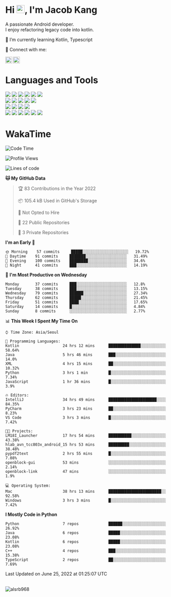 # Hi <img src="https://media.giphy.com/media/hvRJCLFzcasrR4ia7z/giphy.gif" width="25px">, I'm Jacob Kang
A passionate Android developer.
</br>
I enjoy refactoring legacy code into kotlin.

🌱 I’m currently learning Kotlin, Typescript

🤝 Connect with me:

<a href="https://www.linkedin.com/in/minkyu-kang-b7477b1b2/"><img align="left" src="https://raw.githubusercontent.com/yushi1007/yushi1007/main/images/linkedin.svg" alt="Minkyu Kang | LinkedIn" width="21px"/></a>
<a href="https://www.instagram.com/_jacob_kang/"><img align="left" src="https://raw.githubusercontent.com/yushi1007/yushi1007/main/images/instagram.svg" alt="Jacob Kang | Instagram" width="21px"/></a>

</br>

# Languages and Tools

<div align="left">
<img src="https://img.shields.io/badge/java-007396?logo=java&logoColor=white"/>
<img src="https://img.shields.io/badge/kotlin-7F52FF?logo=kotlin&logoColor=white"/>
<img src="https://img.shields.io/badge/python-3776AB?logo=python&logoColor=white"/>
<img src="https://img.shields.io/badge/bash shell-4EAA25?logo=gnubash&logoColor=white"/>
<img src="https://img.shields.io/badge/c-A8B9CC?logo=c&logoColor=white"/>
<img src="https://img.shields.io/badge/c++-00599C?logo=c%2b%2b&logoColor=white"/>
</div>
<div align="left">
<img src="https://img.shields.io/badge/git-F05032?logo=git&logoColor=white"/>
<img src="https://img.shields.io/badge/github-181717?logo=github&logoColor=white"/>
<img src="https://img.shields.io/badge/mysql-4479A1?logo=mysql&logoColor=white"/>
<img src="https://img.shields.io/badge/sqlite-003B57?logo=sqlite&logoColor=white"/>
<img src="https://img.shields.io/badge/amazon AWS-232F3E?logo=amazonaws&logoColor=white"/>
</div>
<div align="left">
<img src="https://img.shields.io/badge/android-3DDC84?logo=android&logoColor=white"/>
<img src="https://img.shields.io/badge/linux-FCC624?logo=linux&logoColor=white"/>
<img src="https://img.shields.io/badge/flask-000000?logo=flask&logoColor=white"/>
<img src="https://img.shields.io/badge/arduino-00979D?logo=arduino&logoColor=white"/>
</div>
<div align="left">
<img src="https://img.shields.io/badge/slack-4A154B?logo=slack&logoColor=white"/>
<img src="https://img.shields.io/badge/notion-000000?logo=notion&logoColor=white"/>
<img src="https://img.shields.io/badge/jira-0052CC?logo=jira&logoColor=white"/>
<img src="https://img.shields.io/badge/postman-FF6C37?logo=postman&logoColor=white"/>
<img src="https://img.shields.io/badge/intellij-000000?logo=intellijidea&logoColor=white"/>
<img src="https://img.shields.io/badge/pycharm-000000?logo=pycharm&logoColor=white"/>
</div>

# WakaTime

<!--START_SECTION:waka-->
![Code Time](http://img.shields.io/badge/Code%20Time-0%20secs-blue)

![Profile Views](http://img.shields.io/badge/Profile%20Views-6-blue)

![Lines of code](https://img.shields.io/badge/From%20Hello%20World%20I%27ve%20Written-108%20Thousand%20lines%20of%20code-blue)

**🐱 My GitHub Data** 

> 🏆 83 Contributions in the Year 2022
 > 
> 📦 105.4 kB Used in GitHub's Storage 
 > 
> 🚫 Not Opted to Hire
 > 
> 📜 22 Public Repositories 
 > 
> 🔑 3 Private Repositories  
 > 
**I'm an Early 🐤** 

```text
🌞 Morning    57 commits     █████░░░░░░░░░░░░░░░░░░░░   19.72% 
🌆 Daytime    91 commits     ███████░░░░░░░░░░░░░░░░░░   31.49% 
🌃 Evening    100 commits    ████████░░░░░░░░░░░░░░░░░   34.6% 
🌙 Night      41 commits     ███░░░░░░░░░░░░░░░░░░░░░░   14.19%

```
📅 **I'm Most Productive on Wednesday** 

```text
Monday       37 commits     ███░░░░░░░░░░░░░░░░░░░░░░   12.8% 
Tuesday      38 commits     ███░░░░░░░░░░░░░░░░░░░░░░   13.15% 
Wednesday    79 commits     ██████░░░░░░░░░░░░░░░░░░░   27.34% 
Thursday     62 commits     █████░░░░░░░░░░░░░░░░░░░░   21.45% 
Friday       51 commits     ████░░░░░░░░░░░░░░░░░░░░░   17.65% 
Saturday     14 commits     █░░░░░░░░░░░░░░░░░░░░░░░░   4.84% 
Sunday       8 commits      ░░░░░░░░░░░░░░░░░░░░░░░░░   2.77%

```


📊 **This Week I Spent My Time On** 

```text
⌚︎ Time Zone: Asia/Seoul

💬 Programming Languages: 
Kotlin                   24 hrs 12 mins      ██████████████░░░░░░░░░░░   58.64% 
Java                     5 hrs 46 mins       ███░░░░░░░░░░░░░░░░░░░░░░   14.0% 
XML                      4 hrs 15 mins       ██░░░░░░░░░░░░░░░░░░░░░░░   10.32% 
Python                   3 hrs 1 min         █░░░░░░░░░░░░░░░░░░░░░░░░   7.34% 
JavaScript               1 hr 36 mins        █░░░░░░░░░░░░░░░░░░░░░░░░   3.9%

🔥 Editors: 
IntelliJ                 34 hrs 49 mins      █████████████████████░░░░   84.35% 
PyCharm                  3 hrs 23 mins       ██░░░░░░░░░░░░░░░░░░░░░░░   8.23% 
VS Code                  3 hrs 3 mins        █░░░░░░░░░░░░░░░░░░░░░░░░   7.42%

🐱‍💻 Projects: 
LM18I_Launcher           17 hrs 54 mins      ██████████░░░░░░░░░░░░░░░   43.38% 
hlab_avn_tcc803x_android_15 hrs 53 mins      █████████░░░░░░░░░░░░░░░░   38.48% 
pypdf2text               2 hrs 55 mins       █░░░░░░░░░░░░░░░░░░░░░░░░   7.08% 
openblock-gui            53 mins             ░░░░░░░░░░░░░░░░░░░░░░░░░   2.14% 
openblock-link           47 mins             ░░░░░░░░░░░░░░░░░░░░░░░░░   1.9%

💻 Operating System: 
Mac                      38 hrs 13 mins      ███████████████████████░░   92.58% 
Windows                  3 hrs 3 mins        █░░░░░░░░░░░░░░░░░░░░░░░░   7.42%

```

**I Mostly Code in Python** 

```text
Python                   7 repos             ██████░░░░░░░░░░░░░░░░░░░   26.92% 
Java                     6 repos             █████░░░░░░░░░░░░░░░░░░░░   23.08% 
Kotlin                   6 repos             █████░░░░░░░░░░░░░░░░░░░░   23.08% 
C++                      4 repos             ███░░░░░░░░░░░░░░░░░░░░░░   15.38% 
TypeScript               2 repos             ██░░░░░░░░░░░░░░░░░░░░░░░   7.69%

```



 Last Updated on June 25, 2022 at 01:25:07 UTC
<!--END_SECTION:waka-->

</br>

<div align="left">
<img align="left" src="https://github-readme-stats.vercel.app/api/top-langs?username=alsrb968&show_icons=true&locale=en&layout=compact&theme=dark" alt="alsrb968" />
</div>
